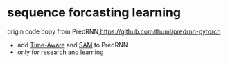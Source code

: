 # sequence forcasting learning
origin code copy from PredRNN,https://github.com/thuml/predrnn-pytorch

* add [Time-Aware](https://github.com/illidanlab/T-LSTM) and [SAM](https://ojs.aaai.org/index.php/AAAI/article/view/6819) to PredRNN
* only for research and learning
